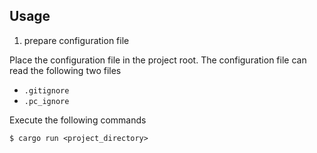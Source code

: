 ## Usage

1. prepare configuration file

Place the configuration file in the project root. The configuration file can read the following two files

- `.gitignore`
- `.pc_ignore`

Execute the following commands

```
$ cargo run <project_directory>
```
